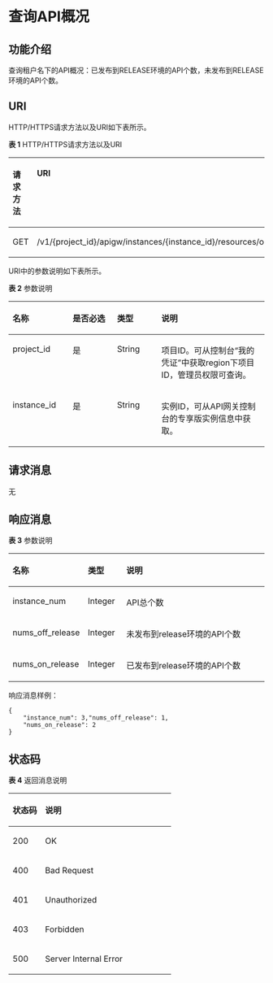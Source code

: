 # 查询API概况<a name="apig-phapi-180713131"></a>

## 功能介绍<a name="section28347717"></a>

查询租户名下的API概况：已发布到RELEASE环境的API个数，未发布到RELEASE环境的API个数。

## URI<a name="section53802865"></a>

HTTP/HTTPS请求方法以及URI如下表所示。

**表 1**  HTTP/HTTPS请求方法以及URI

<a name="table19999857"></a>
<table><thead align="left"><tr id="row42622880"><th class="cellrowborder" valign="top" width="20%" id="mcps1.2.3.1.1"><p id="p29901289"><a name="p29901289"></a><a name="p29901289"></a>请求方法</p>
</th>
<th class="cellrowborder" valign="top" width="80%" id="mcps1.2.3.1.2"><p id="p6085350"><a name="p6085350"></a><a name="p6085350"></a>URI</p>
</th>
</tr>
</thead>
<tbody><tr id="row23151360"><td class="cellrowborder" valign="top" width="20%" headers="mcps1.2.3.1.1 "><p id="p63320862"><a name="p63320862"></a><a name="p63320862"></a>GET</p>
</td>
<td class="cellrowborder" valign="top" width="80%" headers="mcps1.2.3.1.2 "><p id="p28716201"><a name="p28716201"></a><a name="p28716201"></a>/v1/{project_id}/apigw/instances/{instance_id}/resources/outline/apis</p>
</td>
</tr>
</tbody>
</table>

URI中的参数说明如下表所示。

**表 2**  参数说明

<a name="table38510415"></a>
<table><thead align="left"><tr id="row62423067"><th class="cellrowborder" valign="top" width="23.46765323467653%" id="mcps1.2.5.1.1"><p id="p23103637"><a name="p23103637"></a><a name="p23103637"></a>名称</p>
</th>
<th class="cellrowborder" valign="top" width="17.348265173482652%" id="mcps1.2.5.1.2"><p id="p59455291"><a name="p59455291"></a><a name="p59455291"></a>是否必选</p>
</th>
<th class="cellrowborder" valign="top" width="17.348265173482652%" id="mcps1.2.5.1.3"><p id="p51149303"><a name="p51149303"></a><a name="p51149303"></a>类型</p>
</th>
<th class="cellrowborder" valign="top" width="41.835816418358164%" id="mcps1.2.5.1.4"><p id="p49452846"><a name="p49452846"></a><a name="p49452846"></a>说明</p>
</th>
</tr>
</thead>
<tbody><tr id="row46257610"><td class="cellrowborder" valign="top" width="23.46765323467653%" headers="mcps1.2.5.1.1 "><p id="p55878963"><a name="p55878963"></a><a name="p55878963"></a>project_id</p>
</td>
<td class="cellrowborder" valign="top" width="17.348265173482652%" headers="mcps1.2.5.1.2 "><p id="p29902160"><a name="p29902160"></a><a name="p29902160"></a>是</p>
</td>
<td class="cellrowborder" valign="top" width="17.348265173482652%" headers="mcps1.2.5.1.3 "><p id="p6155914"><a name="p6155914"></a><a name="p6155914"></a>String</p>
</td>
<td class="cellrowborder" valign="top" width="41.835816418358164%" headers="mcps1.2.5.1.4 "><p id="p28867016"><a name="p28867016"></a><a name="p28867016"></a>项目ID。可从控制台“我的凭证”中获取region下项目ID，管理员权限可查询。</p>
</td>
</tr>
<tr id="row7809161535314"><td class="cellrowborder" valign="top" width="23.46765323467653%" headers="mcps1.2.5.1.1 "><p id="p1780913159538"><a name="p1780913159538"></a><a name="p1780913159538"></a>instance_id</p>
</td>
<td class="cellrowborder" valign="top" width="17.348265173482652%" headers="mcps1.2.5.1.2 "><p id="p9809215115310"><a name="p9809215115310"></a><a name="p9809215115310"></a>是</p>
</td>
<td class="cellrowborder" valign="top" width="17.348265173482652%" headers="mcps1.2.5.1.3 "><p id="p1280914152538"><a name="p1280914152538"></a><a name="p1280914152538"></a>String</p>
</td>
<td class="cellrowborder" valign="top" width="41.835816418358164%" headers="mcps1.2.5.1.4 "><p id="p1880914157537"><a name="p1880914157537"></a><a name="p1880914157537"></a>实例ID，可从API网关控制台的专享版实例信息中获取。</p>
</td>
</tr>
</tbody>
</table>

## 请求消息<a name="section14463741"></a>

无

## 响应消息<a name="section30712386"></a>

**表 3**  参数说明

<a name="table12714810"></a>
<table><thead align="left"><tr id="row21779198"><th class="cellrowborder" valign="top" width="24.240000000000002%" id="mcps1.2.4.1.1"><p id="p19284637"><a name="p19284637"></a><a name="p19284637"></a>名称</p>
</th>
<th class="cellrowborder" valign="top" width="15.15%" id="mcps1.2.4.1.2"><p id="p18551760"><a name="p18551760"></a><a name="p18551760"></a>类型</p>
</th>
<th class="cellrowborder" valign="top" width="60.61%" id="mcps1.2.4.1.3"><p id="p26297600"><a name="p26297600"></a><a name="p26297600"></a>说明</p>
</th>
</tr>
</thead>
<tbody><tr id="row18344121603916"><td class="cellrowborder" valign="top" width="24.240000000000002%" headers="mcps1.2.4.1.1 "><p id="p1434581618398"><a name="p1434581618398"></a><a name="p1434581618398"></a>instance_num</p>
</td>
<td class="cellrowborder" valign="top" width="15.15%" headers="mcps1.2.4.1.2 "><p id="p6345191653913"><a name="p6345191653913"></a><a name="p6345191653913"></a>Integer</p>
</td>
<td class="cellrowborder" valign="top" width="60.61%" headers="mcps1.2.4.1.3 "><p id="p634551693910"><a name="p634551693910"></a><a name="p634551693910"></a>API总个数</p>
</td>
</tr>
<tr id="row49730836"><td class="cellrowborder" valign="top" width="24.240000000000002%" headers="mcps1.2.4.1.1 "><p id="p1665909"><a name="p1665909"></a><a name="p1665909"></a>nums_off_release</p>
</td>
<td class="cellrowborder" valign="top" width="15.15%" headers="mcps1.2.4.1.2 "><p id="p720906"><a name="p720906"></a><a name="p720906"></a>Integer</p>
</td>
<td class="cellrowborder" valign="top" width="60.61%" headers="mcps1.2.4.1.3 "><p id="p58393403"><a name="p58393403"></a><a name="p58393403"></a>未发布到release环境的API个数</p>
</td>
</tr>
<tr id="row55778586"><td class="cellrowborder" valign="top" width="24.240000000000002%" headers="mcps1.2.4.1.1 "><p id="p21771650"><a name="p21771650"></a><a name="p21771650"></a>nums_on_release</p>
</td>
<td class="cellrowborder" valign="top" width="15.15%" headers="mcps1.2.4.1.2 "><p id="p18673210"><a name="p18673210"></a><a name="p18673210"></a>Integer</p>
</td>
<td class="cellrowborder" valign="top" width="60.61%" headers="mcps1.2.4.1.3 "><p id="p36135018"><a name="p36135018"></a><a name="p36135018"></a>已发布到release环境的API个数</p>
</td>
</tr>
</tbody>
</table>

响应消息样例：

```
{
	"instance_num": 3,"nums_off_release": 1,
	"nums_on_release": 2
}
```

## 状态码<a name="section63064810"></a>

**表 4**  返回消息说明

<a name="table15538229"></a>
<table><thead align="left"><tr id="row4507722"><th class="cellrowborder" valign="top" width="20%" id="mcps1.2.3.1.1"><p id="p29581215"><a name="p29581215"></a><a name="p29581215"></a>状态码</p>
</th>
<th class="cellrowborder" valign="top" width="80%" id="mcps1.2.3.1.2"><p id="p47268200"><a name="p47268200"></a><a name="p47268200"></a>说明</p>
</th>
</tr>
</thead>
<tbody><tr id="row3518990"><td class="cellrowborder" valign="top" width="20%" headers="mcps1.2.3.1.1 "><p id="p16602744"><a name="p16602744"></a><a name="p16602744"></a>200</p>
</td>
<td class="cellrowborder" valign="top" width="80%" headers="mcps1.2.3.1.2 "><p id="p50988816"><a name="p50988816"></a><a name="p50988816"></a>OK</p>
</td>
</tr>
<tr id="row23805062"><td class="cellrowborder" valign="top" width="20%" headers="mcps1.2.3.1.1 "><p id="p49161866"><a name="p49161866"></a><a name="p49161866"></a>400</p>
</td>
<td class="cellrowborder" valign="top" width="80%" headers="mcps1.2.3.1.2 "><p id="p22688239"><a name="p22688239"></a><a name="p22688239"></a>Bad Request</p>
</td>
</tr>
<tr id="row2867565"><td class="cellrowborder" valign="top" width="20%" headers="mcps1.2.3.1.1 "><p id="p30946246"><a name="p30946246"></a><a name="p30946246"></a>401</p>
</td>
<td class="cellrowborder" valign="top" width="80%" headers="mcps1.2.3.1.2 "><p id="p23618003"><a name="p23618003"></a><a name="p23618003"></a>Unauthorized</p>
</td>
</tr>
<tr id="row11235441"><td class="cellrowborder" valign="top" width="20%" headers="mcps1.2.3.1.1 "><p id="p37655528"><a name="p37655528"></a><a name="p37655528"></a>403</p>
</td>
<td class="cellrowborder" valign="top" width="80%" headers="mcps1.2.3.1.2 "><p id="p13949586"><a name="p13949586"></a><a name="p13949586"></a>Forbidden</p>
</td>
</tr>
<tr id="row3354822"><td class="cellrowborder" valign="top" width="20%" headers="mcps1.2.3.1.1 "><p id="p3305141"><a name="p3305141"></a><a name="p3305141"></a>500</p>
</td>
<td class="cellrowborder" valign="top" width="80%" headers="mcps1.2.3.1.2 "><p id="p6744143"><a name="p6744143"></a><a name="p6744143"></a>Server Internal Error</p>
</td>
</tr>
</tbody>
</table>

